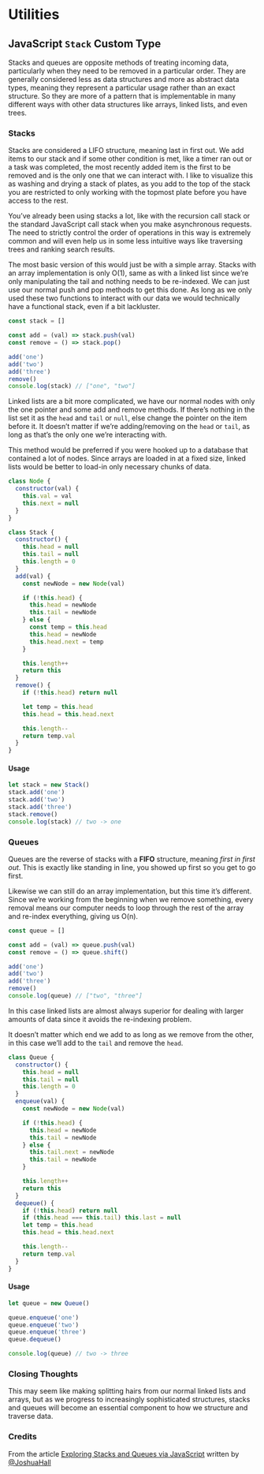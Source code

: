 # Utilities

## JavaScript `Stack` Custom Type

Stacks and queues are opposite methods of treating incoming data, particularly when they need to be removed in a particular order. They are generally considered less as data structures and more as abstract data types, meaning they represent a particular usage rather than an exact structure. So they are more of a pattern that is implementable in many different ways with other data structures like arrays, linked lists, and even trees.

### Stacks

Stacks are considered a LIFO structure, meaning last in first out. We add items to our stack and if some other condition is met, like a timer ran out or a task was completed, the most recently added item is the first to be removed and is the only one that we can interact with. I like to visualize this as washing and drying a stack of plates, as you add to the top of the stack you are restricted to only working with the topmost plate before you have access to the rest.

You’ve already been using stacks a lot, like with the recursion call stack or the standard JavaScript call stack when you make asynchronous requests. The need to strictly control the order of operations in this way is extremely common and will even help us in some less intuitive ways like traversing trees and ranking search results.

The most basic version of this would just be with a simple array. Stacks with an array implementation is only O(1), same as with a linked list since we’re only manipulating the tail and nothing needs to be re-indexed. We can just use our normal push and pop methods to get this done. As long as we only used these two functions to interact with our data we would technically have a functional stack, even if a bit lackluster.

```js
const stack = []

const add = (val) => stack.push(val)
const remove = () => stack.pop()

add('one')
add('two')
add('three')
remove()
console.log(stack) // ["one", "two"]
```

Linked lists are a bit more complicated, we have our normal nodes with only the one pointer and some add and remove methods. If there’s nothing in the list set it as the `head` and `tail` or `null`, else change the pointer on the item before it. It doesn’t matter if we’re adding/removing on the `head` or `tail`, as long as that’s the only one we’re interacting with.

This method would be preferred if you were hooked up to a database that contained a lot of nodes. Since arrays are loaded in at a fixed size, linked lists would be better to load-in only necessary chunks of data.

```js
class Node {
  constructor(val) {
    this.val = val
    this.next = null
  }
}

class Stack {
  constructor() {
    this.head = null
    this.tail = null
    this.length = 0
  }
  add(val) {
    const newNode = new Node(val)

    if (!this.head) {
      this.head = newNode
      this.tail = newNode
    } else {
      const temp = this.head
      this.head = newNode
      this.head.next = temp
    }

    this.length++
    return this
  }
  remove() {
    if (!this.head) return null

    let temp = this.head
    this.head = this.head.next

    this.length--
    return temp.val
  }
}
```

#### Usage

```js
let stack = new Stack()
stack.add('one')
stack.add('two')
stack.add('three')
stack.remove()
console.log(stack) // two -> one
```

### Queues

Queues are the reverse of stacks with a **FIFO** structure, meaning _first in first out_. This is exactly like standing in line, you showed up first so you get to go first.

Likewise we can still do an array implementation, but this time it’s different. Since we’re working from the beginning when we remove something, every removal means our computer needs to loop through the rest of the array and re-index everything, giving us O(n).

```js
const queue = []

const add = (val) => queue.push(val)
const remove = () => queue.shift()

add('one')
add('two')
add('three')
remove()
console.log(queue) // ["two", "three"]
```

In this case linked lists are almost always superior for dealing with larger amounts of data since it avoids the re-indexing problem.

It doesn’t matter which end we add to as long as we remove from the other, in this case we’ll add to the `tail` and remove the `head`.

```js
class Queue {
  constructor() {
    this.head = null
    this.tail = null
    this.length = 0
  }
  enqueue(val) {
    const newNode = new Node(val)

    if (!this.head) {
      this.head = newNode
      this.tail = newNode
    } else {
      this.tail.next = newNode
      this.tail = newNode
    }

    this.length++
    return this
  }
  dequeue() {
    if (!this.head) return null
    if (this.head === this.tail) this.last = null
    let temp = this.head
    this.head = this.head.next

    this.length--
    return temp.val
  }
}
```

#### Usage

```js
let queue = new Queue()

queue.enqueue('one')
queue.enqueue('two')
queue.enqueue('three')
queue.dequeue()

console.log(queue) // two -> three
```

### Closing Thoughts

This may seem like making splitting hairs from our normal linked lists and arrays, but as we progress to increasingly sophisticated structures, stacks and queues will become an essential component to how we structure and traverse data.

### Credits

From the article [Exploring Stacks and Queues via JavaScript](https://www.digitalocean.com/community/tutorials/js-stacks-queues) written by [@JoshuaHall](https://github.com/JoshuaHall)
